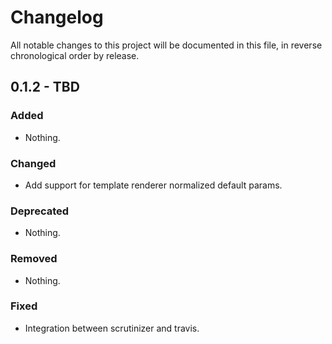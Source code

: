 # Changelog

All notable changes to this project will be documented in this file, in reverse chronological order by release.

## 0.1.2 - TBD

### Added

- Nothing.

### Changed

- Add support for template renderer normalized default params.

### Deprecated

- Nothing.

### Removed

- Nothing.

### Fixed

- Integration between scrutinizer and travis.
